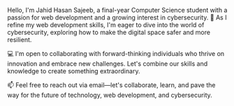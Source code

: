 Hello, I'm Jahid Hasan Sajeeb, a final-year Computer Science student with a passion for web development and a growing interest in cybersecurity. 🌱 As I refine my web development skills, I'm eager to dive into the world of cybersecurity, exploring how to make the digital space safer and more resilient.

💻 I'm open to collaborating with forward-thinking individuals who thrive on innovation and embrace new challenges. Let's combine our skills and knowledge to create something extraordinary.

📫 Feel free to reach out via email—let's collaborate, learn, and pave the way for the future of technology, web development, and cybersecurity. 
